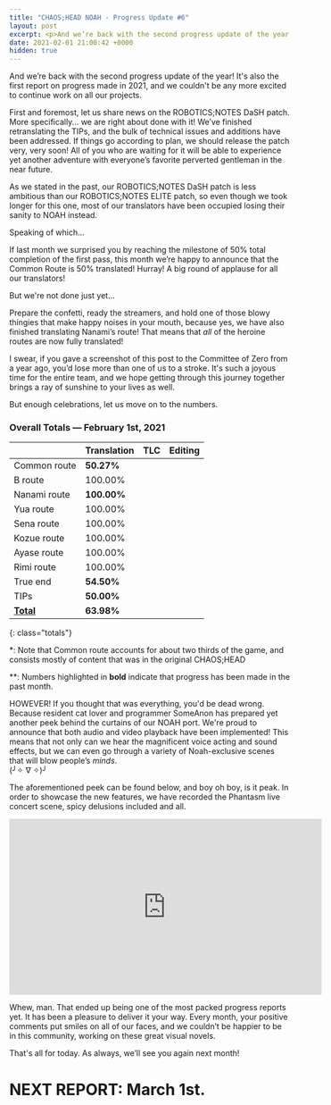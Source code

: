 ```yaml
---
title: "CHAOS;HEAD NOAH - Progress Update #6"
layout: post
excerpt: <p>And we’re back with the second progress update of the year! It's also the first report on progress made in 2021, and we couldn't be any more excited to continue work on all our projects.</p>
date: 2021-02-01 21:00:42 +0000
hidden: true
---
```


And we’re back with the second progress update of the year! It's also the first report on progress made in 2021, and we couldn't be any more excited to continue work on all our projects.

First and foremost, let us share news on the ROBOTICS;NOTES DaSH patch. More specifically... we are right about done with it! We’ve finished retranslating the TIPs, and the bulk of technical issues and additions have been addressed. If things go according to plan, we should release the patch very, very soon! All of you who are waiting for it will be able to experience yet another adventure with everyone’s favorite perverted gentleman in the near future.

As we stated in the past, our ROBOTICS;NOTES DaSH patch is less ambitious than our ROBOTICS;NOTES ELITE patch, so even though we took longer for this one, most of our translators have been occupied losing their sanity to NOAH instead.

Speaking of which...

If last month we surprised you by reaching the milestone of 50% total completion of the first pass, this month we’re happy to announce that the Common Route is 50% translated! Hurray! A big round of applause for all our translators!

But we're not done just yet...

Prepare the confetti, ready the streamers, and hold one of those blowy thingies that make happy noises in your mouth, because yes, we have also finished translating Nanami’s route! That means that _all_ of the heroine routes are now fully translated!

I swear, if you gave a screenshot of this post to the Committee of Zero from a year ago, you’d lose more than one of us to a stroke. It's such a joyous time for the entire team, and we hope getting through this journey together brings a ray of sunshine to your lives as well.

But enough celebrations, let us move on to the numbers.

### Overall Totals — February 1st, 2021

|                  | **Translation** | **TLC** | **Editing** |
| ---------------- | --------------- | ------- | ----------- |
| Common route     | **50.27%**      |         |             |
| B route          | 100.00%         |         |             |
| Nanami route     | **100.00%**     |         |             |
| Yua route        | 100.00%         |         |             |
| Sena route       | 100.00%         |         |             |
| Kozue route      | 100.00%         |         |             |
| Ayase route      | 100.00%         |         |             |
| Rimi route       | 100.00%         |         |             |
| True end         | **54.50%**      |         |             |
| TIPs             | **50.00%**      |         |             |
| **<u>Total</u>** | **63.98%**      |         |             |

{: class="totals"}

\*: Note that Common route accounts for about two thirds of the game, and consists mostly of content that was in the original CHAOS;HEAD

\*\*: Numbers highlighted in **bold** indicate that progress has been made in the past month.

HOWEVER! If you thought that was everything, you'd be dead wrong. Because resident cat lover and programmer SomeAnon has prepared yet another peek behind the curtains of our NOAH port. We're proud to announce that both audio and video playback have been implemented! This means that not only can we hear the magnificent voice acting and sound effects, but we can even go through a variety of Noah-exclusive scenes that will blow people’s _minds_.<br>(╯✧ ∇ ✧)╯

The aforementioned peek can be found below, and boy oh boy, is it peak. In order to showcase the new features, we have recorded the Phantasm live concert scene, spicy delusions included and all.

<div class="youtube-wrapper"><iframe width="560" height="315" src="https://www.youtube-nocookie.com/embed/q_ylSiYb3Go" frameborder="0" allow="accelerometer; autoplay; encrypted-media; gyroscope; picture-in-picture" allowfullscreen></iframe></div>

Whew, man. That ended up being one of the most packed progress reports yet. It has been a pleasure to deliver it your way. Every month, your positive comments put smiles on all of our faces, and we couldn’t be happier to be in this community, working on these great visual novels.

That's all for today. As always, we’ll see you again next month!

# NEXT REPORT: March 1st.
